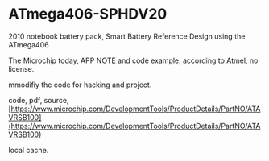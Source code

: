 # ATmega406-SPHDV20
2010 notebook battery pack, Smart Battery Reference Design using the ATmega406

The Microchip today, APP NOTE and code example, according to Atmel, no license.

mmodifiy the code for hacking and project.

code, pdf, source, [https://www.microchip.com/DevelopmentTools/ProductDetails/PartNO/ATAVRSB100](https://www.microchip.com/DevelopmentTools/ProductDetails/PartNO/ATAVRSB100)

local cache.



